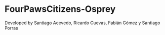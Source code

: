 # FourPawsCitizens-Osprey
Developed by Santiago Acevedo, Ricardo Cuevas, Fabián Gómez y Santiago Porras
